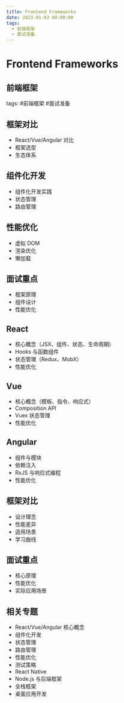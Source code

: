 ```yaml
---
title: Frontend Frameworks
date: 2023-01-03 00:00:00
tags: 
  - 前端框架
  - 面试准备
---
```


# Frontend Frameworks
## 前端框架
tags: #前端框架 #面试准备

## 框架对比
- React/Vue/Angular 对比
- 框架选型
- 生态体系

## 组件化开发
- 组件化开发实践
- 状态管理
- 路由管理

## 性能优化
- 虚拟 DOM
- 渲染优化
- 懒加载

## 面试重点
- 框架原理
- 组件设计
- 性能优化

## React
- 核心概念（JSX、组件、状态、生命周期）
- Hooks 与函数组件
- 状态管理（Redux、MobX）
- 性能优化

## Vue
- 核心概念（模板、指令、响应式）
- Composition API
- Vuex 状态管理
- 性能优化

## Angular
- 组件与模块
- 依赖注入
- RxJS 与响应式编程
- 性能优化

## 框架对比
- 设计理念
- 性能差异
- 适用场景
- 学习曲线

## 面试重点
- 核心原理
- 性能优化
- 实际应用场景

## 相关专题
- React/Vue/Angular 核心概念
- 组件化开发
- 状态管理
- 路由管理
- 性能优化
- 测试策略
- React Native
- Node.js 与后端框架
- 全栈框架
- 桌面应用开发
